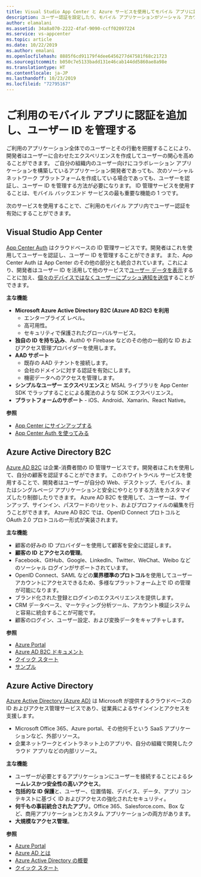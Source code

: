 ```yaml
---
title: Visual Studio App Center と Azure サービスを使用してモバイル アプリに認証を追加する
description: ユーザー認証を設定したり、モバイル アプリケーションがソーシャル アカウント、Azure Active Directory、およびカスタム認証を使用して認証を受けられるようにしたりするのに役立つ App Center などのサービスについて説明します。
author: elamalani
ms.assetid: 34a8a070-2222-4faf-9090-ccff02097224
ms.service: vs-appcenter
ms.topic: article
ms.date: 10/22/2019
ms.author: emalani
ms.openlocfilehash: 8885f6cd91179f4dee6456277d47581f68c21723
ms.sourcegitcommit: b050c7e5133badd131e46cab144dd5860ae8a98e
ms.translationtype: HT
ms.contentlocale: ja-JP
ms.lasthandoff: 10/23/2019
ms.locfileid: "72795167"
---
```

# <a name="add-authentication-and-manage-user-identities-in-your-mobile-apps"></a>ご利用のモバイル アプリに認証を追加し、ユーザー ID を管理する

ご利用のアプリケーション全体でのユーザーとその行動を把握することにより、開発者はユーザーに合わせたエクスペリエンスを作成してユーザーの関心を高めることができます。 ご自分の組織内のユーザー向けにコラボレーション アプリケーションを構築しているアプリケーション開発者であっても、次のソーシャル ネットワーク プラットフォームを作成している場合であっても、ユーザーを認証し、ユーザー ID を管理する方法が必要になります。 ID 管理サービスを使用することは、モバイル バックエンド サービスの最も重要な機能の 1 つです。

次のサービスを使用することで、ご利用のモバイル アプリ内でユーザー認証を有効にすることができます。

## <a name="visual-studio-app-center"></a>Visual Studio App Center
[App Center Auth](/appcenter/auth/) はクラウドベースの ID 管理サービスです。開発者はこれを使用してユーザーを認証し、ユーザー ID を管理することができます。 また、App Center Auth は App Center のその他の部分とも統合されています。これにより、開発者はユーザー ID を活用して他のサービスで[ユーザー データを表示](/appcenter/data/index)することに加え、[個々のデバイスではなくユーザーにプッシュ通知を送信](/appcenter/push/push-to-user#app-center-auth-set-identity)することができます。 

**主な機能**
- **Microsoft Azure Active Directory B2C (Azure AD B2C) を利用** 
    - エンタープライズ レベル。
    - 高可用性。
    - セキュリティで保護されたグローバルサービス。
- **独自の ID を持ち込み**、Auth0 や Firebase などのその他の一般的な ID およびアクセス管理プロバイダーを使用します。
- **AAD サポート** 
    - 既存の AAD テナントを接続します。 
    - 会社のドメインに対する認証を有効にします。
    - 機密データへのアクセスを管理します。
- **シンプルなユーザー エクスペリエンス**と MSAL ライブラリを App Center SDK でラップすることによる魔法のような SDK エクスペリエンス。
- **プラットフォームのサポート** - iOS、Android、Xamarin、React Native。

**参照**
- [App Center にサインアップする](https://appcenter.ms/signup?utm_source=Mobile%20Development%20Docs&utm_medium=Azure&utm_campaign=New%20azure%20docs) 
- [App Center Auth を使ってみる](/appcenter/auth/)

## <a name="azure-active-directory-b2c"></a>Azure Active Directory B2C
[Azure AD B2C](https://azure.microsoft.com/services/active-directory-b2c/) は企業-消費者間の ID 管理サービスです。開発者はこれを使用して、自分の顧客を認証することができます。 このホワイトラベル サービスを使用することで、開発者はユーザーが自分の Web、デスクトップ、モバイル、またはシングルページ アプリケーションと安全にやりとりする方法をカスタマイズしたり制御したりできます。 Azure AD B2C を使用して、ユーザーは、サインアップ、サインイン、パスワードのリセット、およびプロファイルの編集を行うことができます。 Azure AD B2C では、OpenID Connect プロトコルと OAuth 2.0 プロトコルの一形式が実装されます。 

**主な機能**
- 顧客の好みの ID プロバイダーを使用して顧客を安全に認証します。
- **顧客の ID とアクセスの管理**。
- Facebook、GitHub、Google、LinkedIn、Twitter、WeChat、Weibo などのソーシャル ログインがサポートされています。
- OpenID Connect、SAML などの**業界標準のプロトコル**を使用してユーザー アカウントにアクセスできるため、多様なプラットフォーム上で ID の管理が可能になります。
- ブランド化された登録とログインのエクスペリエンスを提供します。
- CRM データベース、マーケティング分析ツール、アカウント検証システムと容易に統合することが可能です。
- 顧客のログイン、ユーザー設定、および変換データをキャプチャします。

**参照**
- [Azure Portal](https://portal.azure.com/)
- [Azure AD B2C ドキュメント](/azure/active-directory-b2c/)
- [クイック スタート](/azure/active-directory-b2c/active-directory-b2c-quickstarts-web-app)
- [サンプル](/azure/active-directory-b2c/code-samples)

## <a name="azure-active-directory"></a>Azure Active Directory
[Azure Active Directory (Azure AD)](https://azure.microsoft.com/services/active-directory/) は Microsoft が提供するクラウドベースの ID およびアクセス管理サービスであり、従業員によるサインインとアクセスを支援します。
- Microsoft Office 365、Azure portal、その他何千という SaaS アプリケーションなど、外部リソース。
- 企業ネットワークとイントラネット上のアプリや、自分の組織で開発したクラウド アプリなどの内部リソース。

**主な機能**
- ユーザーが必要とするアプリケーションにユーザーを接続することによる**シームレスかつ安全性の高いアクセス**。
- **包括的な ID 保護**と、ユーザー、位置情報、デバイス、データ、アプリ コンテキストに基づく ID およびアクセスの強化されたセキュリティ。
- **何千もの事前統合されたアプリ**。Office 365、Salesforce.com、Box など、商用アプリケーションとカスタム アプリケーションの両方があります。
- **大規模なアクセス管理**。

**参照**
- [Azure Portal](https://portal.azure.com/)
- [Azure AD とは](/azure/active-directory/fundamentals/active-directory-whatis)
- [Azure Active Directory の概要](/azure/active-directory/fundamentals/active-directory-whatis)
- [クイック スタート](/azure/active-directory/fundamentals/active-directory-access-create-new-tenant)